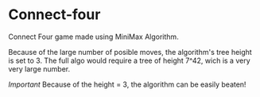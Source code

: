 # Connect-four

Connect Four game made using MiniMax Algorithm. 

Because of the large number of posible moves, the algorithm's tree height is set to 3. 
The full algo would require a tree of height 7^42, wich is a very very large number.

*Important*
Because of the height = 3, the algorithm can be easily beaten! 

